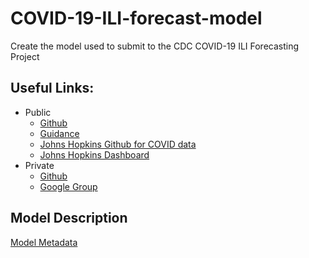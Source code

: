 # COVID-19-ILI-forecast-model
Create the model used to submit to the CDC COVID-19 ILI Forecasting Project

## Useful Links:

- Public
    - [Github](https://github.com/cdcepi/COVID-19-ILI-forecasting)
    - [Guidance](https://github.com/cdcepi/COVID-19-ILI-forecasting/blob/master/templates-and-data/covid-19-ili-forecast-guidance.pdf)
    - [Johns Hopkins Github for COVID data](https://github.com/CSSEGISandData/COVID-19)
    - [Johns Hopkins Dashboard](https://www.arcgis.com/apps/opsdashboard/index.html#/bda7594740fd40299423467b48e9ecf6)
- Private
    - [Github](https://github.com/cdcepi/COVID-19-ILI-forecasting-submissions)
    - [Google Group](https://groups.google.com/forum/#!forum/covid-19-ili-forecasting)

## Model Description

[Model Metadata](state-forecast-data/bertcarnell-arima_glm/metadata-bertcarnell-arima_glm.txt)



